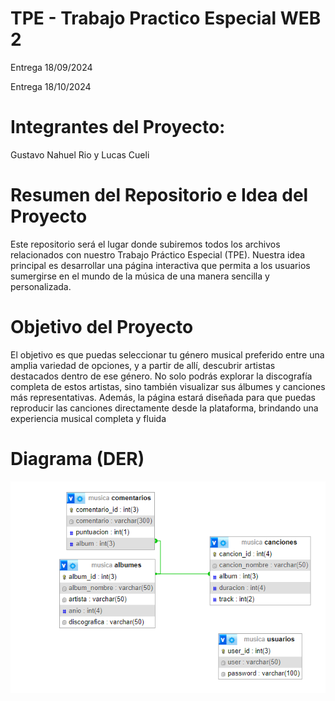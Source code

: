 # TPE - Trabajo Practico Especial WEB 2 

Entrega 18/09/2024

Entrega 18/10/2024

# Integrantes del Proyecto: 

Gustavo Nahuel Rio y Lucas Cueli

# Resumen del Repositorio e Idea del Proyecto
Este repositorio será el lugar donde subiremos todos los archivos relacionados con nuestro Trabajo Práctico Especial (TPE). Nuestra idea principal es desarrollar una página interactiva que permita a los usuarios sumergirse en el mundo de la música de una manera sencilla y personalizada.

# Objetivo del Proyecto
El objetivo es que puedas seleccionar tu género musical preferido entre una amplia variedad de opciones, y a partir de allí, descubrir artistas destacados dentro de ese género. No solo podrás explorar la discografía completa de estos artistas, sino también visualizar sus álbumes y canciones más representativas. Además, la página estará diseñada para que puedas reproducir las canciones directamente desde la plataforma, brindando una experiencia musical completa y fluida

# Diagrama (DER)
![Diagrama(TPE)](https://github.com/gustavorio/web-2-para-tp-especial/blob/main/diagrama_de_web_2(dragon%20music).png)
